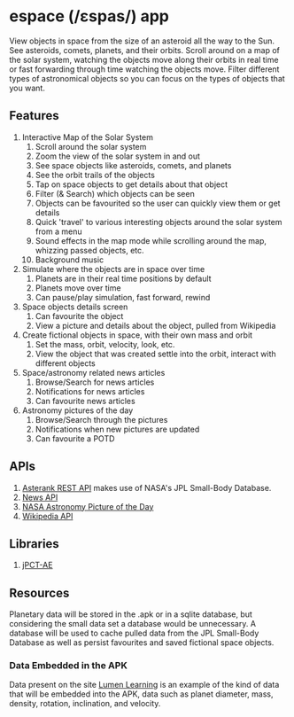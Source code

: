 # espace (/ɛspas/) app
View objects in space from the size of an asteroid all the way to the Sun. See asteroids, comets, planets, and their orbits. Scroll around on a map of the solar system, watching the objects move along their orbits in real time or fast forwarding through time watching the objects move. Filter different types of astronomical objects so you can focus on the types of objects that you want. 
## Features
1. Interactive Map of the Solar System
   1. Scroll around the solar system
   2. Zoom the view of the solar system in and out
   3. See space objects like asteroids, comets, and planets
   4. See the orbit trails of the objects
   5. Tap on space objects to get details about that object
   6. Filter (& Search) which objects can be seen
   7. Objects can be favourited so the user can quickly view them or get details
   8. Quick 'travel' to various interesting objects around the solar system from a menu
   9. Sound effects in the map mode while scrolling around the map, whizzing passed objects, etc.
   10. Background music
2. Simulate where the objects are in space over time
   1. Planets are in their real time positions by default
   2. Planets move over time
   3. Can pause/play simulation, fast forward, rewind
3. Space objects details screen
   1. Can favourite the object
   2. View a picture and details about the object, pulled from Wikipedia
4. Create fictional objects in space, with their own mass and orbit
   1. Set the mass, orbit, velocity, look, etc.
   2. View the object that was created settle into the orbit, interact with different objects
5. Space/astronomy related news articles
   1. Browse/Search for news articles
   2. Notifications for news articles
   3. Can favourite news articles
6. Astronomy pictures of the day
   1. Browse/Search through the pictures
   2. Notifications when new pictures are updated
   3. Can favourite a POTD
## APIs
1. [Asterank REST API](https://www.programmableweb.com/api/nasas-asterank-rest-api) makes use of NASA's JPL Small-Body Database.
2. [News API](https://newsapi.org/)
3. [NASA Astronomy Picture of the Day](https://apod.nasa.gov/apod/astropix.html)
4. [Wikipedia API](https://en.wikipedia.org/api/rest_v1/)
## Libraries
1. [jPCT-AE](http://www.jpct.net/jpct-ae/index.html)
## Resources
Planetary data will be stored in the .apk or in a sqlite database, but considering the small data set a database would be unnecessary. A database will be used to cache pulled data from the JPL Small-Body Database as well as persist favourites and saved fictional space objects.

### Data Embedded in the APK
Data present on the site [Lumen Learning](https://courses.lumenlearning.com/astronomy/chapter/physical-and-orbital-data-for-the-planets/) is an example of the kind of data that will be embedded into the APK, data such as planet diameter, mass, density, rotation, inclination, and velocity.